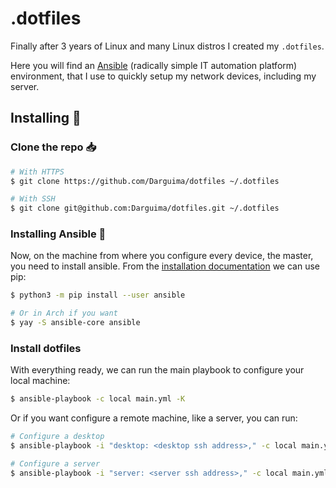# .dotfiles

Finally after 3 years of Linux and many Linux distros I created my `.dotfiles`.

Here you will find an [Ansible](https://docs.ansible.com/ansible/latest/index.html) (radically simple IT automation platform) environment, that I use to quickly setup my network devices, including my server.

## Installing 🐧

### Clone the repo 📥

```bash
# With HTTPS
$ git clone https://github.com/Darguima/dotfiles ~/.dotfiles

# With SSH
$ git clone git@github.com:Darguima/dotfiles.git ~/.dotfiles
```

### Installing Ansible 🚀

Now, on the machine from where you configure every device, the master, you need to install ansible. From the [installation documentation](https://docs.ansible.com/ansible/latest/installation_guide/intro_installation.html#pip-install) we can use pip:

```bash
$ python3 -m pip install --user ansible

# Or in Arch if you want
$ yay -S ansible-core ansible
```

### Install dotfiles

With everything ready, we can run the main playbook to configure your local machine:

```bash
$ ansible-playbook -c local main.yml -K
```

Or if you want configure a remote machine, like a server, you can run:

```bash
# Configure a desktop
$ ansible-playbook -i "desktop: <desktop ssh address>," -c local main.yml -K

# Configure a server
$ ansible-playbook -i "server: <server ssh address>," -c local main.yml -K
```

